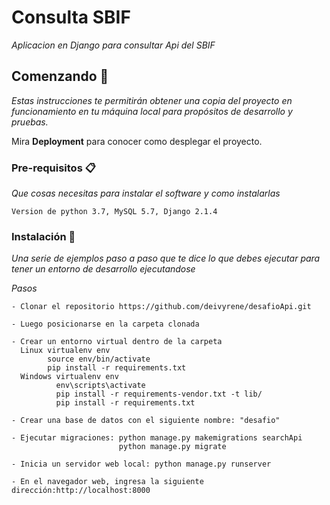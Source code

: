 # Consulta SBIF

_Aplicacion en Django para consultar Api del SBIF_

## Comenzando 🚀

_Estas instrucciones te permitirán obtener una copia del proyecto en funcionamiento en tu máquina local para propósitos de desarrollo y pruebas._

Mira **Deployment** para conocer como desplegar el proyecto.


### Pre-requisitos 📋

_Que cosas necesitas para instalar el software y como instalarlas_

```
Version de python 3.7, MySQL 5.7, Django 2.1.4
```

### Instalación 🔧

_Una serie de ejemplos paso a paso que te dice lo que debes ejecutar para tener un entorno de desarrollo ejecutandose_

_Pasos_

```
- Clonar el repositorio https://github.com/deivyrene/desafioApi.git

- Luego posicionarse en la carpeta clonada

- Crear un entorno virtual dentro de la carpeta 
  Linux virtualenv env
        source env/bin/activate
        pip install -r requirements.txt
  Windows virtualenv env
          env\scripts\activate
          pip install -r requirements-vendor.txt -t lib/
          pip install -r requirements.txt
          
- Crear una base de datos con el siguiente nombre: "desafio"

- Ejecutar migraciones: python manage.py makemigrations searchApi
                        python manage.py migrate

- Inicia un servidor web local: python manage.py runserver

- En el navegador web, ingresa la siguiente dirección:http://localhost:8000
```




